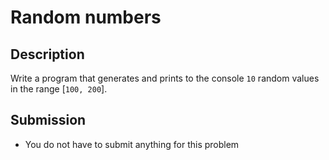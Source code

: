 # Random numbers

## Description
Write a program that generates and prints to the console `10` random values in the range [`100, 200`].

## Submission
- You do not have to submit anything for this problem